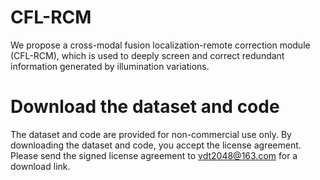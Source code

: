 # CFL-RCM
We propose a cross-modal fusion localization-remote correction module (CFL-RCM), which is used to deeply screen and correct redundant information generated by illumination variations.

# Download the dataset and code
The dataset and code are provided for non-commercial use only. By downloading the dataset and code, you accept the license agreement. Please send the signed license agreement to  vdt2048@163.com for a download link.
